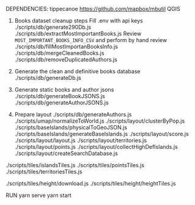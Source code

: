 DEPENDENCIES:
tippecanoe
https://github.com/mapbox/mbutil
QGIS

1. Books dataset cleanup steps
Fill .env with api keys
./scripts/db/generate290Db.js
./scripts/db/extractMostImportantBooks.js
Review `MOST_IMPORTANT_BOOKS_INFO_CSV` and perform by hand review
./scripts/db/fillMostImportanBooksInfo.js
./scripts/db/mergeCleanedBooks.js
./scripts/db/removeDuplicatedAuthors.js

2. Generate the clean and definitive books database
./scripts/db/generateDb.js

3. Generate static books and author jsons
./scripts/db/generateBookJSONS.js
./scripts/db/generateAuthorJSONS.js

4. Prepare layout
./scripts/db/generateAuthors.js
./scripts/umap/normalizeToWorld.js
./scripts/layout/clusterByPop.js
./scripts/baseIslands/physicalToGeoJSON.js
./scripts/baseIslands/generateBaseIslands.js
./scripts/layout/score.js
./scripts/layout/layout.js
./scripts/layout/territories.js
./scripts/layout/points.js
./scripts/layout/collectHighDefIslands.js
./scripts/layout/createSearchDatabase.js

./scripts/tiles/islandsTiles.js
./scripts/tiles/pointsTiles.js
./scripts/tiles/territoriesTiles.js

./scripts/tiles/height/download.js
./scripts/tiles/height/heightTiles.js

RUN
yarn serve
yarn start